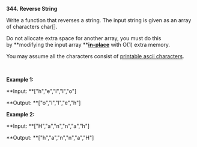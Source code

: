 **344. Reverse String**

Write a function that reverses a string. The input string is given as an array of characters char[].

Do not allocate extra space for another array, you must do this by **modifying the input array **[**in-place**](https://en.wikipedia.org/wiki/In-place_algorithm) with O(1) extra memory.

You may assume all the characters consist of [printable ascii characters](https://en.wikipedia.org/wiki/ASCII#Printable_characters).

 

**Example 1:**

**Input: **["h","e","l","l","o"]

**Output: **["o","l","l","e","h"]

**Example 2:**

**Input: **["H","a","n","n","a","h"]

**Output: **["h","a","n","n","a","H"]
